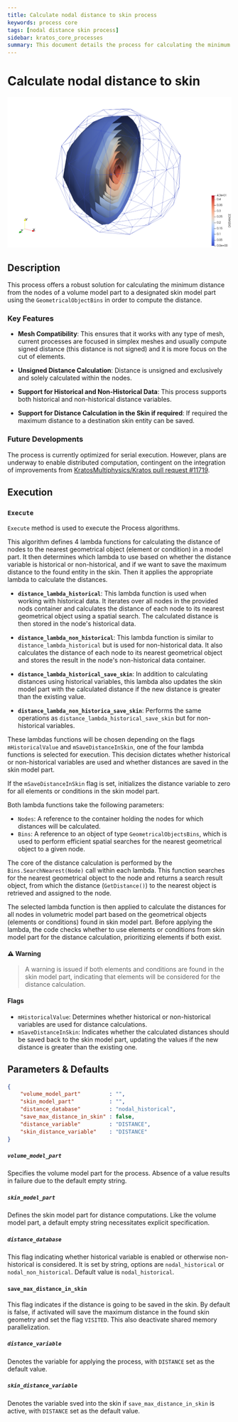 ```yaml
---
title: Calculate nodal distance to skin process
keywords: process core
tags: [nodal distance skin process]
sidebar: kratos_core_processes
summary: This document details the process for calculating the minimum nodal distance from a volume model part to a designated skin model part, supporting both historical and non-historical distance variables.
---
```


# Calculate nodal distance to skin

![](figures/calculate_nodal_distance_to_skin_process.png)

## Description

This process offers a robust solution for calculating the minimum distance from the nodes of a volume model part to a designated skin model part using the `GeometricalObjectBins` in order to compute the distance.

### Key Features

- **Mesh Compatibility**:  This ensures that it works with any type of mesh, current processes are focused in simplex meshes and usually compute signed distance (this distance is not signed) and it is more focus on the cut of elements.

- **Unsigned Distance Calculation**: Distance is unsigned and exclusively and solely calculated within the nodes.

- **Support for Historical and Non-Historical Data**: This process supports both historical and non-historical distance variables.

- **Support for Distance Calculation in the Skin if required**: If required the maximum distance to a destination skin entity can be saved.

### Future Developments

The process is currently optimized for serial execution. However, plans are underway to enable distributed computation, contingent on the integration of improvements from [KratosMultiphysics/Kratos pull request #11719](https://github.com/KratosMultiphysics/Kratos/pull/11719).

## Execution

### `Execute`

`Execute` method is used to execute the Process algorithms.

This algorithm defines 4 lambda functions for calculating the distance of nodes to the nearest geometrical object (element or condition) in a model part. It then determines which lambda to use based on whether the distance variable is historical or non-historical, and if we want to save the maximum distance to the found entity in the skin. Then it applies the appropriate lambda to calculate the distances.

- **`distance_lambda_historical`**: This lambda function is used when working with historical data. It iterates over all nodes in the provided nods container and calculates the distance of each node to its nearest geometrical object using a spatial search. The calculated distance is then stored in the node's historical data.

- **`distance_lambda_non_historical`**: This lambda function is similar to `distance_lambda_historical` but is used for non-historical data. It also calculates the distance of each node to its nearest geometrical object and stores the result in the node's non-historical data container.

- **`distance_lambda_historical_save_skin`**: In addition to calculating distances using historical variables, this lambda also updates the skin model part with the calculated distance if the new distance is greater than the existing value.

- **`distance_lambda_non_historica_save_skin`**: Performs the same operations as `distance_lambda_historical_save_skin` but for non-historical variables.

These lambdas functions will be chosen depending on the flags `mHistoricalValue` and `mSaveDistanceInSkin`, one of the four lambda functions is selected for execution. This decision dictates whether historical or non-historical variables are used and whether distances are saved in the skin model part.

If the `mSaveDistanceInSkin` flag is set, initializes the distance variable to zero for all elements or conditions in the skin model part.

Both lambda functions take the following parameters:
- `Nodes`: A reference to the container holding the nodes for which distances will be calculated.
- `Bins`: A reference to an object of type `GeometricalObjectsBins`, which is used to perform efficient spatial searches for the nearest geometrical object to a given node.

The core of the distance calculation is performed by the `Bins.SearchNearest(Node)` call within each lambda. This function searches for the nearest geometrical object to the node and returns a search result object, from which the distance (`GetDistance()`) to the nearest object is retrieved and assigned to the node.

The selected lambda function is then applied to calculate the distances for all nodes in volumetric model part based on the geometrical objects (elements or conditions) found in skin model part. Before applying the lambda, the code checks whether to use elements or conditions from skin model part for the distance calculation, prioritizing elements if both exist.

#### ⚠️ Warning

> A warning is issued if both elements and conditions are found in the skin model part, indicating that elements will be considered for the distance calculation.

#### Flags
- `mHistoricalValue`: Determines whether historical or non-historical variables are used for distance calculations.
- `mSaveDistanceInSkin`: Indicates whether the calculated distances should be saved back to the skin model part, updating the values if the new distance is greater than the existing one.

## Parameters & Defaults

```json
{
    "volume_model_part"         : "",
    "skin_model_part"           : "",
    "distance_database"         : "nodal_historical",
    "save_max_distance_in_skin" : false,
    "distance_variable"         : "DISTANCE",
    "skin_distance_variable"    : "DISTANCE"
}
```

##### `volume_model_part`
Specifies the volume model part for the process. Absence of a value results in failure due to the default empty string.

##### `skin_model_part`
Defines the skin model part for distance computations. Like the volume model part, a default empty string necessitates explicit specification.

##### `distance_database`
This flag indicating whether historical variable is enabled or otherwise non-historical is considered. It is set by string, options are `nodal_historical` or `nodal_non_historical`. Default value is `nodal_historical`.

#### `save_max_distance_in_skin`
This flag indicates if the distance is going to be saved in the skin. By default is false, if activated will save the maximum distance in the found skin geometry and set the flag `VISITED`. This also deactivate shared memory parallelization.

##### `distance_variable`
Denotes the variable for applying the process, with `DISTANCE` set as the default value.

##### `skin_distance_variable`
Denotes the variable sved into the skin if `save_max_distance_in_skin` is active, with `DISTANCE` set as the default value.